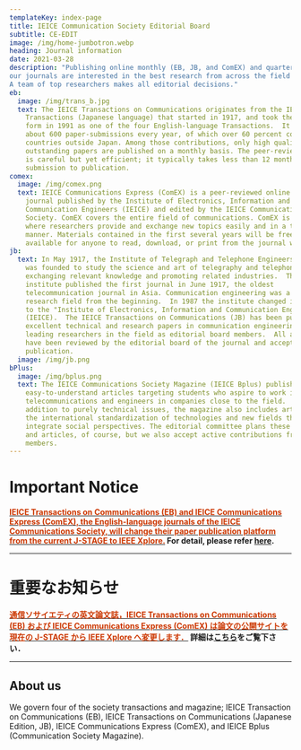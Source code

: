 ```yaml
---
templateKey: index-page
title: IEICE Communication Society Editorial Board
subtitle: CE-EDIT
image: /img/home-jumbotron.webp
heading: Journal information
date: 2021-03-28
description: "Publishing online monthly (EB, JB, and ComEX) and quarterly (Bplus), 
our journals are interested in the best research from across the field of communication engineering. 
A team of top researchers makes all editorial decisions."
eb:
  image: /img/trans_b.jpg
  text: The IEICE Transactions on Communications originates from the IEICE
    Transactions (Japanese language) that started in 1917, and took the current
    form in 1991 as one of the four English-language Transactions.  It receives
    about 600 paper-submissions every year, of which over 60 percent come from
    countries outside Japan. Among those contributions, only high quality and
    outstanding papers are published on a monthly basis. The peer-review process
    is careful but yet efficient; it typically takes less than 12 months from
    submission to publication.
comex:
  image: /img/comex.png
  text: IEICE Communications Express (ComEX) is a peer-reviewed online letter
    journal published by the Institute of Electronics, Information and
    Communication Engineers (IEICE) and edited by the IEICE Communications
    Society. ComEX covers the entire field of communications. ComEX is a medium
    where researchers provide and exchange new topics easily and in a timely
    manner. Materials contained in the first several years will be freely
    available for anyone to read, download, or print from the journal web site.
jb:
  text: In May 1917, the Institute of Telegraph and Telephone Engineers of Japan
    was founded to study the science and art of telegraphy and telephony,
    exchanging relevant knowledge and promoting related industries.  The
    institute published the first journal in June 1917, the oldest
    telecommunication journal in Asia. Communication engineering was a popular
    research field from the beginning.  In 1987 the institute changed its name
    to the "Institute of Electronics, Information and Communication Engineers"
    (IEICE).  The IEICE Transactions on Communications (JB) has been publishing
    excellent technical and research papers in communication engineering with
    leading researchers in the field as editorial board members.  All articles
    have been reviewed by the editorial board of the journal and accepted for
    publication.
  image: /img/jb.png
bPlus:
  image: /img/bplus.png
  text: The IEICE Communications Society Magazine (IEICE Bplus) publishes
    easy-to-understand articles targeting students who aspire to work in
    telecommunications and engineers in companies close to the field.  In
    addition to purely technical issues, the magazine also includes articles on
    the international standardization of technologies and new fields that
    integrate social perspectives. The editorial committee plans these papers
    and articles, of course, but we also accept active contributions from our
    members.
---
```


# Important Notice

**[<span style="color: #CC3700; ">IEICE Transactions on Communications (EB) and IEICE Communications Express (ComEX), the English-language journals of the IEICE Communications Society, will change their paper publication platform from the current J-STAGE to IEEE Xplore.</span>](/xplore/Migration-of-EB-and-ComEX-to-IEEE-Xplore)
For detail, please refer [here](/xplore/Migration-of-EB-and-ComEX-to-IEEE-Xplore/).**

----

# 重要なお知らせ

**[<span style="color: #CC3700; ">通信ソサイエティの英文論文誌，IEICE Transactions on Communications (EB) および IEICE Communications Express (ComEX) は論文の公開サイトを現在の J-STAGE から IEEE Xplore へ変更します．</span>](/xplore/Migration-of-EB-and-ComEX-to-IEEE-Xplore/)
詳細は[こちら](/xplore/Migration-of-EB-and-ComEX-to-IEEE-Xplore/)をご覧下さい．**

-----

## About us

We govern four of the society transactions and magazine; IEICE Transaction on Communications (EB), IEICE Transactions on Communications (Japanese Edition, JB), IEICE Communications Express (ComEX), and IEICE Bplus (Communication Society Magazine).
